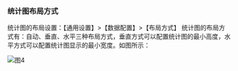 ### 统计图布局方式

统计图的布局设置：【通用设置】>【数据配置】>【布局方式】
统计图的布局方式有：自动、垂直、水平三种布局方式，垂直方式可以配置统计图的最小高度，水平方式可以配置统计图显示的最小宽度。如图所示：

![图4](/img/src/visulization/statistics/statistics4.jpg)
